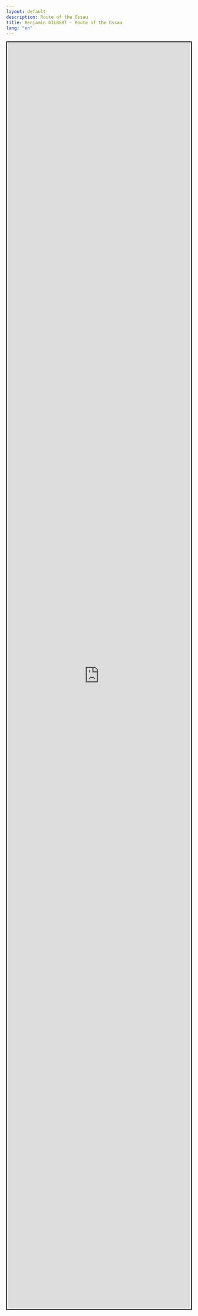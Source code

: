 ```yaml
---
layout: default
description: Route of the Ossau
title: Benjamin GILBERT - Route of the Ossau
lang: "en"
---
```


<div align="center" style="height: 86vh; border: 2px solid black"><iframe src="https://footpathapp.com/routes/86FA014C-2E1C-4DCB-8B0F-A1D1010D779A?embed=1" style="width: 100%; height: 86vh; border: 0"></iframe></div>